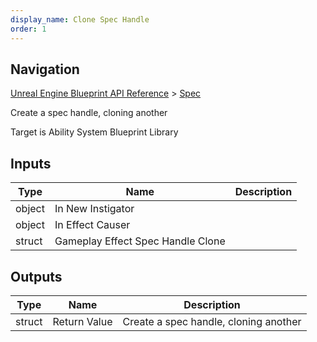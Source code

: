 ```yaml
---
display_name: Clone Spec Handle
order: 1
---
```

## Navigation

[Unreal Engine Blueprint API Reference](https://dev.epicgames.com/documentation/en-us/unreal-engine/BlueprintAPI) > [Spec](https://dev.epicgames.com/documentation/en-us/unreal-engine/BlueprintAPI/Spec)

Create a spec handle, cloning another

Target is Ability System Blueprint Library

## Inputs

| Type | Name | Description |
| --- | --- | --- |
| object | In New Instigator |  |
| object | In Effect Causer |  |
| struct | Gameplay Effect Spec Handle Clone |  |

## Outputs

| Type | Name | Description |
| --- | --- | --- |
| struct | Return Value | Create a spec handle, cloning another |

